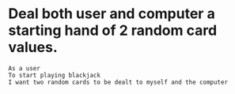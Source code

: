 # Deal both user and computer a starting hand of 2 random card values.
```
As a user
To start playing blackjack
I want two random cards to be dealt to myself and the computer
```
